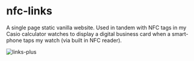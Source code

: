 # nfc-links

A single page static vanilla website. Used in tandem with NFC tags in my Casio calculator watches to display a digital business card when a smart-phone taps my watch (via built in NFC reader).

![links-plus](https://github.com/AdamDavisDeveloper/nfc-links/assets/68540487/1306ab47-62a0-431e-932c-1b07259196f9)
